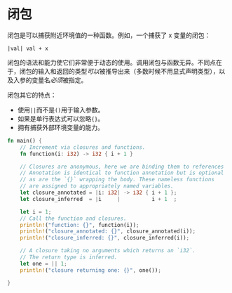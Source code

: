 # 闭包

闭包是可以捕获附近环境值的一种函数。例如，一个捕获了 x 变量的闭包：

```null
|val| val + x
```

闭包的语法和能力使它们非常便于动态的使用。调用闭包与函数无异。不同点在于，闭包的输入和返回的类型*可以*被推导出来（多数时候不用显式声明类型），以及入参的变量名*必须*被指定。

闭包其它的特点：

- 使用`||`而不是`()`用于输入参数。
- 如果是单行表达式可以忽略`{}`。
- 拥有捕获外部环境变量的能力。

```rust
fn main() {
    // Increment via closures and functions.
    fn function(i: i32) -> i32 { i + 1 }

    // Closures are anonymous, here we are binding them to references
    // Annotation is identical to function annotation but is optional
    // as are the `{}` wrapping the body. These nameless functions
    // are assigned to appropriately named variables.
    let closure_annotated = |i: i32| -> i32 { i + 1 };
    let closure_inferred  = |i     |          i + 1  ;

    let i = 1;
    // Call the function and closures.
    println!("function: {}", function(i));
    println!("closure_annotated: {}", closure_annotated(i));
    println!("closure_inferred: {}", closure_inferred(i));

    // A closure taking no arguments which returns an `i32`.
    // The return type is inferred.
    let one = || 1;
    println!("closure returning one: {}", one());

}
```
